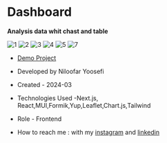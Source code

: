 # Dashboard 

**Analysis data whit chast and table**

![1](https://github.com/user-attachments/assets/54434985-3452-42f9-9b8f-0ae75b8e3d36)
![2](https://github.com/user-attachments/assets/9f29ef99-a8a2-4525-92db-9713f0266cd0)
![3](https://github.com/user-attachments/assets/4683eff2-fe81-4186-a650-0774d0fae76a)
![4](https://github.com/user-attachments/assets/13d5b00c-4c79-4f1e-80b3-c028b43eba5d)
![5](https://github.com/user-attachments/assets/ade2e731-63c6-4b7d-8515-8d08bbe2b0bc)
![7](https://github.com/user-attachments/assets/a50b997e-be79-45ea-a96f-c5da5561b0bb)


- [Demo Project](https://dashboard-whit-next-js-p17f.vercel.app/)

- Developed by Niloofar Yoosefi

- Created - 2024-03

- Technologies Used -Next.js, React,MUI,Formik,Yup,Leaflet,Chart.js,Tailwind 


- Role - Frontend

- How to reach me : with my [instagram](https://github.com/niloufar-yousefi) and [linkedin](https://www.linkedin.com/in/niloofar-yoosefikhorram-242742143/)

